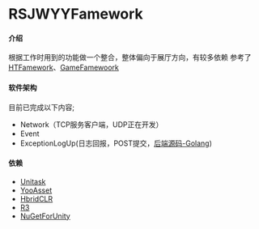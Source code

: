 # RSJWYYFamework

#### 介绍
根据工作时用到的功能做一个整合，整体偏向于展厅方向，有较多依赖
参考了[HTFamework](https://gitee.com/SaiTingHu/HTFramework)、[GameFamewoork](http://https://gitee.com/jiangyin/GameFramework)

#### 软件架构
目前已完成以下内容;
- Network（TCP服务客户端，UDP正在开发）
- Event
- ExceptionLogUp(日志回报，POST提交，[后端源码-Golang](https://gitee.com/RSJWY/rsjwyyfamework/tree/master/RSJWYFameworkExceptionLogServer))



#### 依赖
- [Unitask](https://github.com/Cysharp/UniTask)
- [YooAsset](https://github.com/tuyoogame/YooAsset)
- [HbridCLR](https://github.com/focus-creative-games/hybridclr_unity)
- [R3](https://github.com/Cysharp/R3.git)
- [NuGetForUnity](https://github.com/GlitchEnzo/NuGetForUnity)
